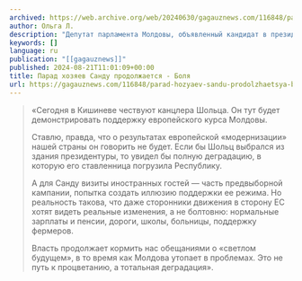 ```yaml
---
archived: https://web.archive.org/web/20240630/gagauznews.com/116848/parad-hozyaev-sandu-prodolzhaetsya-bolya.html
author: Ольга Л.
description: "Депутат парламента Молдовы, объявленный кандидат в президенты Молдовы от блока «Victorie-Победа» Василий Боля прокомментировал в своих соцсетях очередной визит очередного «заморского гостя»: «Сегодня в Кишиневе чествуют канцлера Шольца. Он тут будет демонстрировать поддержку европейского курса Молдовы. Ставлю, правда, что о результатах европейской «модернизации» нашей страны он говорить не будет. Если бы Шольц выбрался из здания президентуры, то увидел бы полную деградацию, в которую его ставленница погрузила Республику. А для Санду визиты иностранных гостей — часть предвыборной кампании, попытка создать иллюзию поддержки ее режима. Но реальность такова, что даже сторонники движения в сторону ЕС хотят видеть реальные изменения, а не болтовню: […]"
keywords: []
language: ru
publication: "[[gagauznews]]"
published: 2024-08-21T11:01:09+00:00
title: Парад хозяев Санду продолжается - Боля
url: https://gagauznews.com/116848/parad-hozyaev-sandu-prodolzhaetsya-bolya.html
---
```


> «Сегодня в Кишиневе чествуют канцлера Шольца. Он тут будет демонстрировать поддержку европейского курса Молдовы.
> 
> Ставлю, правда, что о результатах европейской «модернизации» нашей страны он говорить не будет. Если бы Шольц выбрался из здания президентуры, то увидел бы полную деградацию, в которую его ставленница погрузила Республику.
> 
> А для Санду визиты иностранных гостей — часть предвыборной кампании, попытка создать иллюзию поддержки ее режима. Но реальность такова, что даже сторонники движения в сторону ЕС хотят видеть реальные изменения, а не болтовню: нормальные зарплаты и пенсии, дороги, школы, больницы, поддержку фермеров.
> 
> Власть продолжает кормить нас обещаниями о «светлом будущем», в то время как Молдова утопает в проблемах. Это не путь к процветанию, а тотальная деградация».